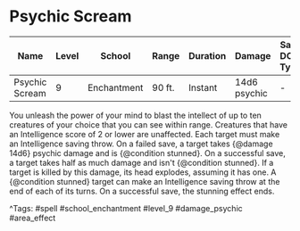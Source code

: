 # Psychic Scream

| Name | Level | School | Range | Duration | Damage | Save DC & Type |
|------|-------|--------|-------|----------|--------|----------------|
| Psychic Scream | 9 | Enchantment | 90 ft. | Instant | 14d6 psychic | - |

You unleash the power of your mind to blast the intellect of up to ten creatures of your choice that you can see within range. Creatures that have an Intelligence score of 2 or lower are unaffected. Each target must make an Intelligence saving throw. On a failed save, a target takes {@damage 14d6} psychic damage and is {@condition stunned}. On a successful save, a target takes half as much damage and isn't {@condition stunned}. If a target is killed by this damage, its head explodes, assuming it has one. A {@condition stunned} target can make an Intelligence saving throw at the end of each of its turns. On a successful save, the stunning effect ends.

^Tags: #spell #school_enchantment #level_9 #damage_psychic #area_effect